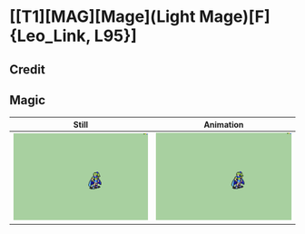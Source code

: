 # [\[T1\]\[MAG\]\[Mage\]\(Light Mage\)\[F\]{Leo_Link, L95}]

## Credit


	
## Magic

| Still | Animation |
| :---: | :-------: |
| ![Magic still](./Magic_000.png) | ![Magic animation](./Magic.gif) |

